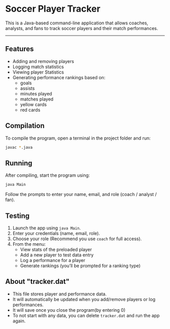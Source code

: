 # Soccer Player Tracker

This is a Java-based command-line application that allows coaches, analysts, and fans
to track soccer players and their match performances.

---

## Features

- Adding and removing players
- Logging match statistics
- Viewing player Statistics
- Generating performance rankings based on:
   - goals
   - assists
   - minutes played
   - matches played
   - yellow cards
   - red cards


## Compilation

To compile the program, open a terminal in the project folder and run:

```bash
javac *.java
```
## Running

After compiling, start the program using:

```bash
java Main
```

Follow the prompts to enter your name, email, and role (coach / analyst / fan).

## Testing

1. Launch the app using `java Main`.
2. Enter your credentials (name, email, role).
3. Choose your role (Recommend you use `coach` for full access).
4. From the menu:
   - View stats of the preloaded player
   - Add a new player to test data entry
   - Log a performance for a player
   - Generate rankings (you’ll be prompted for a ranking type)

## About "tracker.dat"

- This file stores player and performance data.
- It will automatically be updated when you add/remove players or log performances.
- It will save once you close the program(by entering 0)
- To not start with any data, you can delete `tracker.dat` and run the app again.


